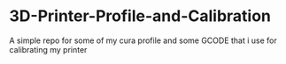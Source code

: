# 3D-Printer-Profile-and-Calibration
A simple repo for some of my cura profile and some GCODE that i use for calibrating my printer
